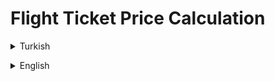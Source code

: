 # Flight Ticket Price Calculation
<details><summary>Turkish</summary>
<p>

# Ödev
## Java 101 - Koşullu İfadeler ve Kod Blokları - Uçak Bileti Fiyatı Hesaplama
Java ile mesafeye ve şartlara göre uçak bileti fiyatı hesaplayan programı yazın. Kullanıcıdan Mesafe (KM), yaş ve yolculuk tipi (Tek Yön, Gidiş-Dönüş) bilgilerini alın. İlk olarak uçuşun toplam fiyatını hesaplayın ve sonrasında aşağıdaki şartlara göre indirim uygulayın.

### Şartlar
- Mesafe başına ücret 0,10 TL / km olmalıdır.
- Kullanıcıdan alınan değerler geçerli (mesafe ve yaş değerleri pozitif sayı, yolculuk tipi ise 1 veya 2) olmalıdır. Aksi takdirde kullanıcıya "Hatalı Veri Girdiniz !" şeklinde bir uyarı verilmelidir.
- Kişi 12 yaşından küçükse bilet fiyatı üzerinden %50 indirim uygulanır.
- Kişi 12-24 yaşları arasında ise bilet fiyatı üzerinden %10 indirim uygulanır.
- Kişi 65 yaşından büyük ise bilet fiyatı üzerinden %30 indirim uygulanır.
- Kişi "Yolculuk Tipini" gidiş dönüş seçmiş ise bilet fiyatı üzerinden %20 indirim uygulanır.

### Senaryolar

- `Senaryo 1 :`   
Mesafeyi km türünden giriniz : 1500  
Yaşınızı giriniz : 20  
Yolculuk tipini giriniz (1 => Tek Yön , 2 => Gidiş Dönüş ): 2  
Toplam Tutar = 216 TL

- `Senaryo 2 :`   
Mesafeyi km türünden giriniz : -500  
Yaşınızı giriniz : 1  
Yolculuk tipini giriniz (1 => Tek Yön , 2 => Gidiş Dönüş ): 77  
Hatalı Veri Girdiniz !

- `Senaryo 3 :`  
Mesafeyi km türünden giriniz : 200  
Yaşınızı giriniz : 35  
Yolculuk tipini giriniz (1 => Tek Yön , 2 => Gidiş Dönüş ): 1  
Toplam Tutar = 20.0 TL 


</p>

</details>

<p>
</p>

 <details><summary>English</summary>
  <p>

  </p>

<p align="center">
  <img width="600" height="300" src="https://github.com/aykutcihansevim/PatikaDev/blob/main/images/workinprogress.png?raw=true">
  <img width="600" height="300" src="https://github.com/aykutcihansevim/PatikaDev/blob/main/images/underconscontentwillbe.png?raw=true">
</p>

</details>
